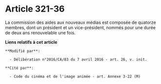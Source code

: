 # Article 321-36

La commission des aides aux nouveaux médias est composée de quatorze  membres, dont un président et un vice-président, nommés
pour une durée  de deux ans renouvelable une fois.

**Liens relatifs à cet article**

	**Modifié par**:

	  - Délibération n°2016/CA/03 du 7 avril 2016 - art. 26, v. init.

	**Cité par**:

	  - Code du cinéma et de l'image animée - art. Annexe 3-22 (M)
